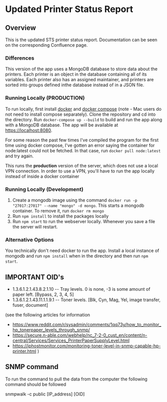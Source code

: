 # Updated Printer Status Report


## Overview

This is the updated STS printer status report. Documentation can be seen on the corresponding Confluence page.

### Differences

This version of the app uses a MongoDB database to store data about the printers. Each printer is an object in the database containing all of its variables. Each printer also has an assigned maintainer, and printers are sorted into groups defined inthe database instead of in a JSON file.

### Running Locally (PRODUCTION)

To run locally, first install [docker](https://docs.docker.com/get-docker/) and [docker compose](https://docs.docker.com/compose/install/) (note - Mac users do not need to install compose separately). Clone the repository and cd into the directory. Run `docker-compose up --build` to build and run the app along with a MongoDB database. The app will be available at <https://localhost:8080>.

For some reason the past few times I've compiled the program for the first time using docker compose, I've gotten an error saying the container for node:latest could not be fetched. In that case, run `docker pull node:latest` and try again.

This runs the **production** version of the server, which does not use a local VPN connection. In order to use a VPN, you'll have to run the app locally instead of inside a docker container

### Running Locally (Development)

1. Create a mongodb image using the command `docker run -p "27017:27017" --name "mongo" -d mongo`. This starts a mongodb container. To remove it, run `docker rm mongo`
2. Run `npm install` to install the packages locally
3. Run `npm start` to run the webserver locally. Whenever you save a file the server will restart.

### Alternative Options

You technically don't need docker to run the app. Install a local instance of mongodb and run `npm install` when in the directory and then run `npm start`.

## IMPORTANT OID's

- 1.3.6.1.2.1.43.8.2.1.10 -- Tray levels. 0 is none, -3 is some amount of paper left. [Bypass, 2, 3, 4, 5]
- 1.3.6.1.2.1.43.11.1.1.9.1 -- Toner levels. [Blk, Cyn, Mag, Yel, image transfer, fuser, document]

(see the following articles for information 
- https://www.reddit.com/r/sysadmin/comments/1qq73y/how_to_monitor_hp_tonerpaper_levels_through_snmp/
- https://secure.n-able.com/webhelp/nc_7-2-0_cust_en/content/n-central/Services/Services_PrinterPaperSupplyLevel.html
- https://iphostmonitor.com/monitoring-toner-level-in-snmp-capable-hp-printer.html
)

## SNMP command

To run the command to pull the data from the computer the following command should be followed

snmpwalk -c public [IP_address] [OID]
